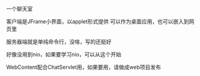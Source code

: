 
一个聊天室

客户端是JFrame小界面，以applet形式提供
可以作为桌面应用，也可以嵌入到网页里


服务器端就是单纯命令行，没啥，写的还挺好


好像没用到nio，如果要学习nio，可以从这个开始


WebContent配合ChatServlet用，如果要用，请做成web项目发布